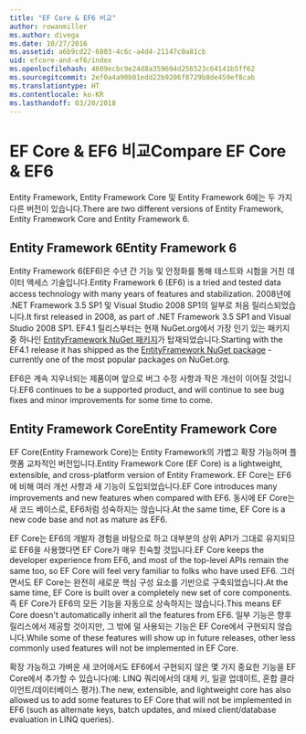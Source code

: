```yaml
---
title: "EF Core & EF6 비교"
author: rowanmiller
ms.author: divega
ms.date: 10/27/2016
ms.assetid: a6b9cd22-6803-4c6c-a4d4-21147c0a81cb
uid: efcore-and-ef6/index
ms.openlocfilehash: 4609ecbc9e24d8a359694d256523c64141b5ff62
ms.sourcegitcommit: 2ef0a4a90b01edd22b9206f8729b8de459ef8cab
ms.translationtype: HT
ms.contentlocale: ko-KR
ms.lasthandoff: 03/20/2018
---
```

# <a name="compare-ef-core--ef6"></a><span data-ttu-id="f96de-102">EF Core & EF6 비교</span><span class="sxs-lookup"><span data-stu-id="f96de-102">Compare EF Core & EF6</span></span>

<span data-ttu-id="f96de-103">Entity Framework, Entity Framework Core 및 Entity Framework 6에는 두 가지 다른 버전이 있습니다.</span><span class="sxs-lookup"><span data-stu-id="f96de-103">There are two different versions of Entity Framework, Entity Framework Core and Entity Framework 6.</span></span>

## <a name="entity-framework-6"></a><span data-ttu-id="f96de-104">Entity Framework 6</span><span class="sxs-lookup"><span data-stu-id="f96de-104">Entity Framework 6</span></span>

<span data-ttu-id="f96de-105">Entity Framework 6(EF6)은 수년 간 기능 및 안정화를 통해 테스트와 시험을 거친 데이터 액세스 기술입니다.</span><span class="sxs-lookup"><span data-stu-id="f96de-105">Entity Framework 6 (EF6) is a tried and tested data access technology with many years of features and stabilization.</span></span> <span data-ttu-id="f96de-106">2008년에 .NET Framework 3.5 SP1 및 Visual Studio 2008 SP1의 일부로 처음 릴리스되었습니다.</span><span class="sxs-lookup"><span data-stu-id="f96de-106">It first released in 2008, as part of .NET Framework 3.5 SP1 and Visual Studio 2008 SP1.</span></span> <span data-ttu-id="f96de-107">EF4.1 릴리스부터는 현재 NuGet.org에서 가장 인기 있는 패키지 중 하나인 [EntityFramework NuGet 패키지](https://www.nuget.org/packages/EntityFramework/)가 탑재되었습니다.</span><span class="sxs-lookup"><span data-stu-id="f96de-107">Starting with the EF4.1 release it has shipped as the [EntityFramework NuGet package](https://www.nuget.org/packages/EntityFramework/) - currently one of the most popular packages on NuGet.org.</span></span>

<span data-ttu-id="f96de-108">EF6은 계속 지우너되는 제품이며 앞으로 버그 수정 사항과 작은 개선이 이어질 것입니다.</span><span class="sxs-lookup"><span data-stu-id="f96de-108">EF6 continues to be a supported product, and will continue to see bug fixes and minor improvements for some time to come.</span></span>

## <a name="entity-framework-core"></a><span data-ttu-id="f96de-109">Entity Framework Core</span><span class="sxs-lookup"><span data-stu-id="f96de-109">Entity Framework Core</span></span>

<span data-ttu-id="f96de-110">EF Core(Entity Framework Core)는 Entity Framework의 가볍고 확장 가능하며 플랫폼 교차적인 버전입니다.</span><span class="sxs-lookup"><span data-stu-id="f96de-110">Entity Framework Core (EF Core) is a lightweight, extensible, and cross-platform version of Entity Framework.</span></span> <span data-ttu-id="f96de-111">EF Core는 EF6에 비해 여러 개선 사항과 새 기능이 도입되었습니다.</span><span class="sxs-lookup"><span data-stu-id="f96de-111">EF Core introduces many improvements and new features when compared with EF6.</span></span> <span data-ttu-id="f96de-112">동시에 EF Core는 새 코드 베이스로, EF6처럼 성숙하지는 않습니다.</span><span class="sxs-lookup"><span data-stu-id="f96de-112">At the same time, EF Core is a new code base and not as mature as EF6.</span></span>

<span data-ttu-id="f96de-113">EF Core는 EF6의 개발자 경험을 바탕으로 하고 대부분의 상위 API가 그대로 유지되므로 EF6을 사용했다면 EF Core가 매우 친숙할 것입니다.</span><span class="sxs-lookup"><span data-stu-id="f96de-113">EF Core keeps the developer experience from EF6, and most of the top-level APIs remain the same too, so EF Core will feel very familiar to folks who have used EF6.</span></span> <span data-ttu-id="f96de-114">그러면서도 EF Core는 완전히 새로운 핵심 구성 요소를 기반으로 구축되었습니다.</span><span class="sxs-lookup"><span data-stu-id="f96de-114">At the same time, EF Core is built over a completely new set of core components.</span></span> <span data-ttu-id="f96de-115">즉 EF Core가 EF6의 모든 기능을 자동으로 상속하지는 않습니다.</span><span class="sxs-lookup"><span data-stu-id="f96de-115">This means EF Core doesn't automatically inherit all the features from EF6.</span></span> <span data-ttu-id="f96de-116">일부 기능은 향후 릴리스에서 제공할 것이지만, 그 밖에 덜 사용되는 기능은 EF Core에서 구현되지 않습니다.</span><span class="sxs-lookup"><span data-stu-id="f96de-116">While some of these features will show up in future releases, other less commonly used features will not be implemented in EF Core.</span></span>

<span data-ttu-id="f96de-117">확장 가능하고 가벼운 새 코어에서도 EF6에서 구현되지 않은 몇 가지 중요한 기능을 EF Core에서 추가할 수 있습니다(예: LINQ 쿼리에서의 대체 키, 일괄 업데이트, 혼합 클라이언트/데이터베이스 평가).</span><span class="sxs-lookup"><span data-stu-id="f96de-117">The new, extensible, and lightweight core has also allowed us to add some features to EF Core that will not be implemented in EF6 (such as alternate keys, batch updates, and mixed client/database evaluation in LINQ queries).</span></span>
